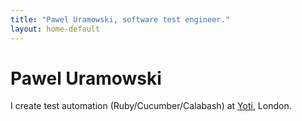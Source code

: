 ```yaml
---
title: "Pawel Uramowski, software test engineer."
layout: home-default
---
```


# Pawel Uramowski

I create test automation (Ruby/Cucumber/Calabash) at [Yoti](https://www.yoti.com), London.
